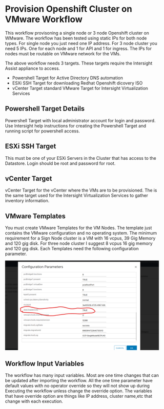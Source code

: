 # Provision Openshift Cluster on VMware Workflow

This workflow provisoning a single node or 3 node Openshift cluster on WMware. The workflow has been tested using static IPs for both node types. For single node you just need one IP address. For 3 node cluster you need 5 IPs. One for each node and 1 for API and 1 for ingress. The IPs for nodes must be routable on VMware network for the VMs.    

The above workflow needs 3 targets. These targets require the Intersight Assist appliance to access.
 - Powershell Target for Active Directory DNS automation
 - ESXi SSH Target for downloading Redhat Openshift dicovery ISO
 - vCenter Target standard VMware Target for Intersight Virtualization Services  


## Powershell Target Details

Powershell Target with local administrator account for login and password. Use Intersight help instructions for creating the Powershell Target and running script for powershell access.


## ESXi SSH Target
This must be one of your ESXi Servers in the Cluster that has access to the Datastore. Login should be root and password for root.

## vCenter Target
vCenter Target for the vCenter where the VMs are to be provisioned. The is the same target used for the Intersight Virtualization Services to gather inventory information. 


## VMware Templates

You must create VMware Templates for the VM Nodes. The template just contains the VMware configuration and no operating system. The minimum requirement for a Sign Node cluster is a VM with 16 vcpus, 39 Gig Memory and 120 gig disk. For three node cluster I suggest 8 vcpus 16 gig memory and 120 gig disk. Each Templates need the following configuration parameter. 

![This is an image](images/OCP-VMTemplateparam.png)

## Workflow Input Variables

The workflow has many input variables. Most are one time changes that can be updated after importing the workflow. All the one time parameter have default values with no operator override so they will not show up during Executing the workflow unless change the override option. The variables that have override option are things like IP address, cluster name,etc that change with each execution. 
